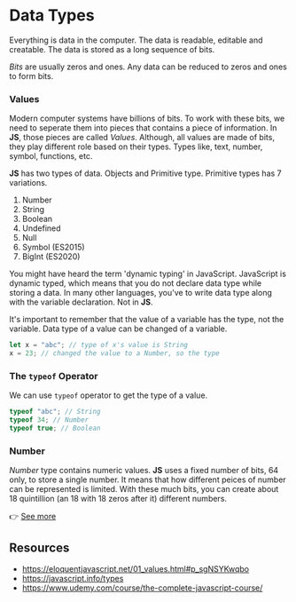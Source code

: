# Data Types

Everything is data in the computer. The data is readable, editable and creatable. The data is stored as a long sequence of bits.

_Bits_ are usually zeros and ones. Any data can be reduced to zeros and ones to form bits.

### Values

Modern computer systems have billions of bits. To work with these bits, we need to seperate them into pieces that contains a piece of information. In **JS**, those pieces are called _Values_. Although, all values are made of bits, they play different role based on their types. Types like, text, number, symbol, functions, etc.

**JS** has two types of data. Objects and Primitive type. Primitive types has 7 variations.

1. Number
2. String
3. Boolean
4. Undefined
5. Null
6. Symbol (ES2015)
7. BigInt (ES2020)

You might have heard the term 'dynamic typing' in JavaScript. JavaScript is dynamic typed, which means that you do not declare data type while storing a data. In many other languages, you've to write data type along with the variable declaration. Not in **JS**.

It's important to remember that the value of a variable has the type, not the variable. Data type of a value can be changed of a variable.

```js
let x = "abc"; // type of x's value is String
x = 23; // changed the value to a Number, so the type
```

### The `typeof` Operator

We can use `typeof` operator to get the type of a value.

```js
typeof "abc"; // String
typeof 34; // Number
typeof true; // Boolean
```

### Number

_Number_ type contains numeric values. **JS** uses a fixed number of bits, 64 only, to store a single number. It means that how different peices of number can be represented is limited. With these much bits, you can create about 18 quintillion (an 18 with 18 zeros after it) different numbers.

👉 [See more](./1_number.md)

## Resources

- https://eloquentjavascript.net/01_values.html#p_sgNSYKwqbo
- https://javascript.info/types
- https://www.udemy.com/course/the-complete-javascript-course/
